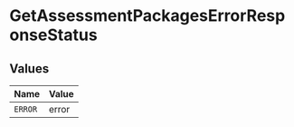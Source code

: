 # GetAssessmentPackagesErrorResponseStatus


## Values

| Name    | Value   |
| ------- | ------- |
| `ERROR` | error   |
